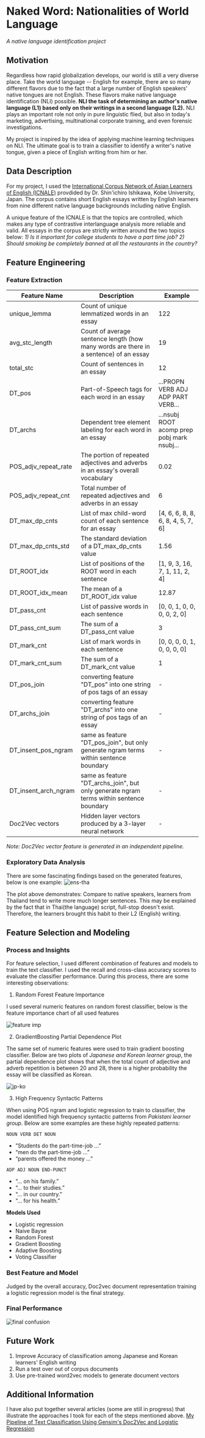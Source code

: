 # Naked Word: Nationalities of World Language

_A native language identification project_

## Motivation
Regardless how rapid globalization develops, our world is still a very diverse place. Take the world language -- English for example, there are so many different flavors due to the fact that a large number of English speakers' native tongues are not English. These flavors make native language identification (NLI) possible. **NLI the task of determining an author's native language (L1) based only on their writings in a second language (L2).** NLI plays an important role not only in pure linguistic flied, but also in today's marketing, advertising, multinational corporate training, and even forensic investigations.

My project is inspired by the idea of applying machine learning techniques on NLI. The ultimate goal is to train a classifier to identify a writer's native tongue, given a piece of English writing from him or her.

## Data Description
For my project, I used the [International Corpus Network of Asian Learners of English (ICNALE)](http://language.sakura.ne.jp/icnale/download.html) provdided by Dr. Shin'ichiro Ishikawa, Kobe University, Japan. The corpus contains short English essays written by English learners from nine different native language backgrounds including native English.

A unique feature of the ICNALE is that the topics are controlled, which makes any type of contrastive interlanguage analysis more reliable and valid. All essays in the corpus are strictly written around the two topics below:
_1) Is it important for college students to have a part time job?_
_2) Should smoking be completely banned at all the restaurants in the country?_

## Feature Engineering
### Feature Extraction
| Feature Name | Description | Example |
| --- | --- | --- |
| unique_lemma | Count of unique lemmatized words in an essay | 122 |
| avg_stc_length | Count of average sentence length (how many words are there in a sentence) of an essay | 19 |
| total_stc | Count of sentences in an essay | 12 |
| DT_pos | Part-of-Speech tags for each word in an essay | ...PROPN VERB ADJ ADP PART VERB... |
| DT_archs | Dependent tree element labeling for each word in an essay | ...nsubj ROOT acomp prep pobj mark nsubj... |
| POS_adjv_repeat_rate | The portion of repeated adjectives and adverbs in an essay's overall vocabulary | 0.02 |
| POS_adjv_repeat_cnt | Total number of repeated adjectives and adverbs in an essay | 6 |
| DT_max_dp_cnts | List of max child-word count of each sentence for an essay | [4, 6, 6, 8, 8, 6, 8, 4, 5, 7, 6] |
| DT_max_dp_cnts_std | The standard deviation of a DT_max_dp_cnts value | 1.56 |
| DT_ROOT_idx | List of positions of the ROOT word in each sentence | [1, 9, 3, 16, 7, 1, 11, 2, 4] |
| DT_ROOT_idx_mean | The mean of a DT_ROOT_idx value | 12.87 |
| DT_pass_cnt | List of passive words in each sentence | [0, 0, 1, 0, 0, 0, 0, 2, 0] |
| DT_pass_cnt_sum | The sum of a DT_pass_cnt value | 3 |
| DT_mark_cnt | List of mark words in each sentence | [0, 0, 0, 0, 1, 0, 0, 0, 0] |
| DT_mark_cnt_sum | The sum of a DT_mark_cnt value | 1 |
| DT_pos_join | converting feature "DT_pos" into one string of pos tags of an essay | - |
| DT_archs_join | converting feature "DT_archs" into one string of pos tags of an essay | - |
| DT_insent_pos_ngram | same as feature "DT_pos_join", but only generate ngram terms within sentence boundary | - |
| DT_insent_arch_ngram | same as feature "DT_archs_join", but only generate ngram terms within sentence boundary | - |
| Doc2Vec vectors| Hidden layer vectors produced by a 3-layer neural network | - |
_Note: Doc2Vec vector feature is generated in an independent pipeline._

### Exploratory Data Analysis
There are some fascinating findings based on the generated features, below is one example:
![ens-tha](./images/ens-tha.png)

The plot above demonstrates: Compare to native speakers, learners from Thailand tend to write more much longer sentences. This may be explained by the fact that in Thai(the language) script, full-stop doesn't exist. Therefore, the learners brought this habit to their L2 (English) writing.

## Feature Selection and Modeling
### Process and Insights
For feature selection, I used different combination of features and models to train the text classifier. I used the recall and cross-class accuracy scores to evaluate the classifier performance. During this process, there are some interesting observations:
1. Random Forest Feature Importance

I used several numeric features on random forest classifier, below is the feature importance chart of all used features

![feature imp](./images/feature_imp.png)

2. GradientBoosting Partial Dependence Plot

The same set of numeric features were used to train gradient boosting classifier. Below are two plots of _Japanese and Korean learner group_, the partial dependence plot shows that when the total count of adjective and adverb repetition is between 20 and 28, there is a higher probability the essay will be classified as Korean.

![jp-ko](./images/jp_ko.png)

3. High Frequency Syntactic Patterns

When using POS ngram and logistic regression to train to classifier, the model identified high frequency syntactic patterns from _Pakistani learner group_. Below are some examples are these highly repeated patterns:

`NOUN VERB DET NOUN`
- ”Students do the part-time-job …”
- “men do the part-time-job …”
- “parents offered the money …”

`ADP ADJ NOUN END-PUNCT`
- “… on his family.”
- “… to their studies.”
- “… in our country.”
- “… for his health.”

**Models Used**
- Logistic regression
- Naive Bayse
- Random Forest
- Gradient Boosting
- Adaptive Boosting
- Voting Classifier

### Best Feature and Model
Judged by the overall accuracy, Doc2vec document representation training a logistic regression model is the final strategy.
### Final Performance
![final confusion](./images/confusion_max.png)

## Future Work
1. Improve Accuracy of classification among Japanese and Korean learners' English writing
2. Run a test over out of corpus documents
3. Use pre-trained word2vec models to generate document vectors

## Additional Information
I have also put together several articles (some are still in progress) that illustrate the approaches I took for each of the steps mentioned above.
[My Pipeline of Text Classification Using Gensim's Doc2Vec and Logistic Regression](https://fzr72725.github.io/2018/01/14/genism-guide.html)
